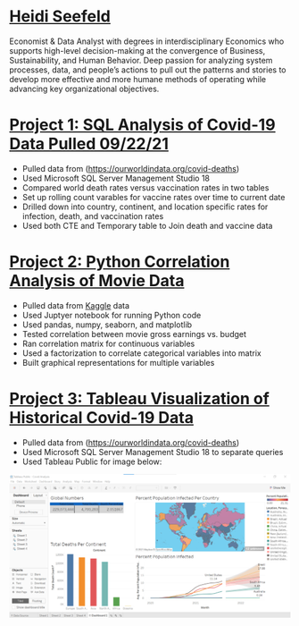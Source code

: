 # [Heidi Seefeld](https://www.linkedin.com/in/heidi-seefeld/)



Economist & Data Analyst with degrees in interdisciplinary Economics who supports high-level decision-making at the convergence of Business, Sustainability, and Human Behavior. Deep passion for analyzing system processes, data, and people’s actions to pull out the patterns and stories to develop more effective and more humane methods of operating while advancing key organizational objectives.



# [Project 1: SQL Analysis of Covid-19 Data Pulled 09/22/21](https://github.com/HeidiJo42/Heidi_Portfolio/blob/main/SQLQuery_Covid_Data.sql)

* Pulled data from (https://ourworldindata.org/covid-deaths)
* Used Microsoft SQL Server Management Studio 18
* Compared world death rates versus vaccination rates in two tables
* Set up rolling count varables for vaccine rates over time to current date
* Drilled down into country, continent, and location specific rates for infection, death, and vaccination rates
* Used both CTE and Temporary table to Join death and vaccine data


# [Project 2: Python Correlation Analysis of Movie Data](https://github.com/HeidiJo42/Heidi_Portfolio/blob/main/Kaggle%20Movie%20Analysis.ipynb)

* Pulled data from [Kaggle](https://www.kaggle.com/danielgrijalvas/movies#) data
* Used Juptyer notebook for running Python code
* Used pandas, numpy, seaborn, and matplotlib 
* Tested correlation between movie gross earnings vs. budget
* Ran correlation matrix for continuous variables
* Used a factorization to correlate categorical variables into matrix
* Built graphical representations for multiple variables

# [Project 3: Tableau Visualization of Historical Covid-19 Data](https://public.tableau.com/app/profile/heidijo42)

* Pulled data from (https://ourworldindata.org/covid-deaths)
* Used Microsoft SQL Server Management Studio 18 to separate queries 
* Used Tableau Public for image below:


![](https://github.com/HeidiJo42/Heidi_Portfolio/blob/main/Images/Dashboard%20Tableau.png)













